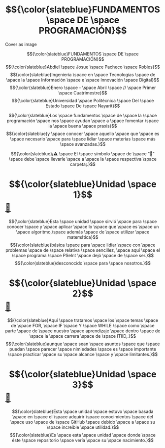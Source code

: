 # $${\color{slateblue}FUNDAMENTOS \space DE \space PROGRAMACIÓN}$$

Cover as image

$${\color{slateblue}FUNDAMENTOS \space DE \space PROGRAMACIÓN}$$
$${\color{slateblue}Abdiel \space Josue \space Pacheco \space Robles}$$
$${\color{slateblue}Ingeniería \space en \space Tecnologías \space de \space la \space Información \space e \space Innovación \space Digital}$$
$${\color{slateblue}Enero \space - \space Abril \space // \space Primer \space Cuatrimestre}$$
$${\color{slateblue}Universidad \space Politécnica \space Del \space Estado \space De \space Nayarit}$$

$${\color{slateblue}Los \space fundamentos \space de \space la \space programación \space nos \space ayudan \space a \space fomentar \space la \space buena \space praxis}$$
$${\color{slateblue}y \space conocer \space aquello \space que \space es \space necesario \space para \space lidiar \space materias \space más \space avanzadas.}$$

$${\color{slateblue}¡⚠️ \space El \space símbolo \space de \space "🔗" \space debe \space llevarle \space a \space la \space respectiva \space carpeta¡.}$$
#

# $${\color{slateblue}Unidad \space 1}$$ [ 🔗 ](https://github.com/W1nso1/FundProgr_UPEN_AP/tree/main/U1%20)
$${\color{slateblue}Esta \space unidad \space sirvió \space para \space conocer \space y \space aplicar \space lo \space que \space es \space un \space algoritmo,\space además \space de \space utilizar \space matemática}$$
$${\color{slateblue}básica \space para \space lidiar \space con \space problemas \space de \space relativa \space sencillez, \space aquí \space el \space programa \space PSeInt \space dejó \space de \space ser.}$$
$${\color{slateblue}desconocido \space para \space nosotros.}$$
# 
# $${\color{slateblue}Unidad \space 2}$$ [ 🔗 ](https://github.com/W1nso1/FundProgr_UPEN_AP/tree/main/U2)
$${\color{slateblue}Aquí \space tratamos \space los \space temas \space de \space FOR, \space IF \space Y \space WHILE \space como \space parte \space de \space nuestro \space aprendizaje \space dentro \space de \space la \space carrera \space de \space ITIID,.}$$
$${\color{slateblue}aunque \space sean \space asuntos \space que \space puedan \space parecer \space nimiedades \space es \space importante \space practicar \space su \space alcance \space y \space limitantes.}$$
#
# $${\color{slateblue}Unidad \space 3}$$ [ 🔗 ](https://github.com/W1nso1/FundProgr_UPEN_AP/tree/main/U3)
$${\color{slateblue}Esta \space unidad \space estuvo \space basada \space en \space el \space adquirir \space conocimientos \space del \space uso \space de \space GitHub \space debido \space a \space su \space increible \space utilidad.}$$
$${\color{slateblue}Es \space esta \space unidad \space donde \space éste \space repositorio \space vería \space su \space nacimiento.}$$

